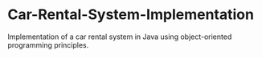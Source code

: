 # Car-Rental-System-Implementation
 Implementation of a car rental system in Java using object-oriented programming principles. 

